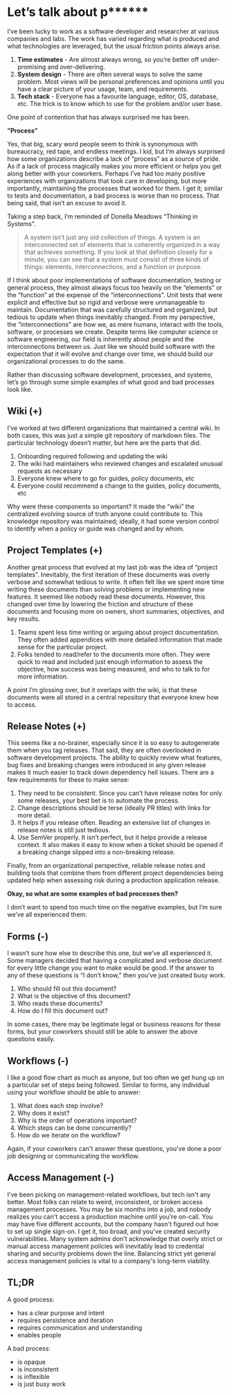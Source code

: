 # Let’s talk about p\*\*\*\*\*\*
I’ve been lucky to work as a software developer and researcher at various companies and labs. The work has varied regarding what is produced and what technologies are leveraged, but the usual friction points always arise.

1. **Time estimates** - Are almost always wrong, so you’re better off under-promising and over-delivering.
2. **System design** - There are often several ways to solve the same problem. Most views will be personal preferences and opinions until you have a clear picture of your usage, team, and requirements.
3. **Tech stack** - Everyone has a favourite language, editor, OS, database, etc. The trick is to know which to use for the problem and/or user base.

One point of contention that has always surprised me has been.

**”Process”**

Yes, that big, scary word people seem to think is synonymous with bureaucracy, red tape, and endless meetings. I kid, but I’m always surprised how some organizations describe a lack of “process” as a source of pride. As if a lack of process magically makes you more efficient or helps you get along better with your coworkers. Perhaps I’ve had too many positive experiences with organizations that took care in developing, but more importantly, maintaining the processes that worked for them. I get it; similar to tests and documentation, a bad process is worse than no process. That being said, that isn’t an excuse to avoid it.

Taking a step back, I’m reminded of Donella Meadows “Thinking in Systems”.

> A system isn’t just any old collection of things. A system is an interconnected set of elements that is coherently organized in a way that achieves something. If you look at that definition closely for a minute, you can see that a system must consist of three kinds of things: elements, interconnections, and a function or purpose.

If I think about poor implementations of software documentation, testing or general process, they almost always focus too heavily on the “elements” or the “function” at the expense of the “interconnections”. Unit tests that were explicit and effective but so rigid and verbose were unmanageable to maintain. Documentation that was carefully structured and organized, but tedious to update when things inevitably changed. From my perspective, the “interconnections” are how we, as mere humans, interact with the tools, software, or processes we create. Despite terms like computer science or software engineering, our field is inherently about people and the interconnections between us. Just like we should build software with the expectation that it will evolve and change over time, we should build our organizational processes to do the same.

Rather than discussing software development, processes, and systems, let’s go through some simple examples of what good and bad processes look like.

## Wiki (+)

I’ve worked at two different organizations that maintained a central wiki. In both cases, this was just a simple git repository of markdown files. The particular technology doesn’t matter, but here are the parts that did.

1. Onboarding required following and updating the wiki
2. The wiki had maintainers who reviewed changes and escalated unusual requests as necessary
3. Everyone knew where to go for guides, policy documents, etc
4. Everyone could recommend a change to the guides, policy documents, etc

Why were these components so important? It made the “wiki” the centralized evolving source of truth anyone could contribute to. This knowledge repository was maintained; ideally, it had some version control to identify when a policy or guide was changed and by whom.

## Project Templates (+)

Another great process that evolved at my last job was the idea of “project templates”. Inevitably, the first iteration of these documents was overly verbose and somewhat tedious to write. It often felt like we spent more time writing these documents than solving problems or implementing new features.
It seemed like nobody read these documents. However, this changed over time by lowering the friction and structure of these documents and focusing more on owners, short summaries, objectives, and key results.

1. Teams spent less time writing or arguing about project documentation. They often added appendices with more detailed information that made sense for the particular project.
2. Folks tended to read/refer to the documents more often. They were quick to read and included just enough information to assess the objective, how success was being measured, and who to talk to for more information.

A point I’m glossing over, but it overlaps with the wiki, is that these documents were all stored in a central repository that everyone knew how to access.

## Release Notes (+)
This seems like a no-brainer, especially since it is so easy to autogenerate them when you tag releases. That said, they are often overlooked in software development projects. The ability to quickly review what features, bug fixes and breaking changes were introduced in any given release makes it much easier to track down dependency hell issues. There are a few requirements for these to make sense:

1. They need to be consistent. Since you can’t have release notes for only some releases, your best bet is to automate the process.
2. Change descriptions should be terse (ideally PR titles) with links for more detail.
3. It helps if you release often. Reading an extensive list of changes in release notes is still just tedious.
4. Use SemVer properly. It isn’t perfect, but it helps provide a release context. It also makes it easy to know when a ticket should be opened if a breaking change slipped into a non-breaking release.

Finally, from an organizational perspective, reliable release notes and building tools that combine them from different project dependencies being updated help when assessing risk during a production application release.

**Okay, so what are some examples of bad processes then?**

I don’t want to spend too much time on the negative examples, but I’m sure we’ve all experienced them.
## Forms (-)
I wasn’t sure how else to describe this one, but we’ve all experienced it. Some managers decided that having a complicated and verbose document for every little change you want to make would be good. If the answer to any of these questions is “I don’t know,” then you’ve just created busy work.

1. Who should fill out this document?
2. What is the objective of this document?
3. Who reads these documents?
4. How do I fill this document out?

In some cases, there may be legitimate legal or business reasons for these forms, but your coworkers should still be able to answer the above questions easily.

## Workflows (-)

I like a good flow chart as much as anyone, but too often we get hung up on a particular set of steps being followed. Similar to forms, any individual using your workflow should be able to answer:

1. What does each step involve?
2. Why does it exist?
3. Why is the order of operations important?
4. Which steps can be done concurrently?
5. How do we iterate on the workflow?

Again, if your coworkers can't answer these questions, you've done a poor job designing or communicating the workflow.

## Access Management (-)
I've been picking on management-related workflows, but tech isn't any better. Most folks can relate to weird, inconsistent, or broken access management processes. You may be six months into a job, and nobody realizes you can't access a production machine until you're on-call. You may have five different accounts, but the company hasn't figured out how to set up single sign-on. I get it, too broad, and you've created security vulnerabilities. Many system admins don't acknowledge that overly strict or manual access management policies will inevitably lead to credential sharing and security problems down the line. Balancing strict yet general access management policies is vital to a company's long-term viability.


## TL;DR

A good process:
- has a clear purpose and intent
- requires persistence and iteration
- requires communication and understanding
- enables people

A bad process:
- is opaque
- is inconsistent
- is inflexible
- is just busy work
